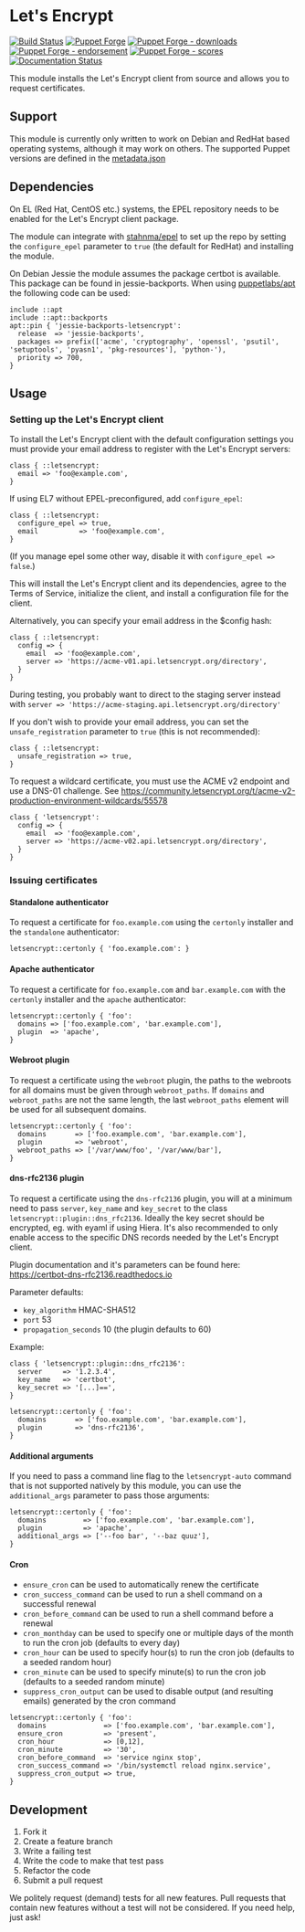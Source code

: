 # Let's Encrypt

[![Build Status](https://travis-ci.org/voxpupuli/puppet-letsencrypt.png?branch=master)](https://travis-ci.org/voxpupuli/puppet-letsencrypt)
[![Puppet Forge](https://img.shields.io/puppetforge/v/puppet/letsencrypt.svg)](https://forge.puppetlabs.com/puppet/letsencrypt)
[![Puppet Forge - downloads](https://img.shields.io/puppetforge/dt/puppet/letsencrypt.svg)](https://forge.puppetlabs.com/puppet/letsencrypt)
[![Puppet Forge - endorsement](https://img.shields.io/puppetforge/e/puppet/letsencrypt.svg)](https://forge.puppetlabs.com/puppet/letsencrypt)
[![Puppet Forge - scores](https://img.shields.io/puppetforge/f/puppet/letsencrypt.svg)](https://forge.puppetlabs.com/puppet/letsencrypt)
[![Documentation Status](http://img.shields.io/badge/docs-puppet--strings-ff69b4.svg?style=flat)](http://voxpupuli.github.io/puppet-letsencrypt)

This module installs the Let's Encrypt client from source and allows you to request certificates.

## Support

This module is currently only written to work on Debian and RedHat based
operating systems, although it may work on others. The supported Puppet
versions are defined in the [metadata.json](metadata.json)

## Dependencies

On EL (Red Hat, CentOS etc.) systems, the EPEL repository needs to be enabled
for the Let's Encrypt client package.

The module can integrate with [stahnma/epel](https://forge.puppetlabs.com/stahnma/epel)
to set up the repo by setting the `configure_epel` parameter to `true` (the default for RedHat) and
installing the module.

On Debian Jessie the module assumes the package certbot is available. This
package can be found in jessie-backports. When using
[puppetlabs/apt](https://forge.puppet.com/puppetlabs/apt) the following code
can be used:

```puppet
include ::apt
include ::apt::backports
apt::pin { 'jessie-backports-letsencrypt':
  release  => 'jessie-backports',
  packages => prefix(['acme', 'cryptography', 'openssl', 'psutil', 'setuptools', 'pyasn1', 'pkg-resources'], 'python-'),
  priority => 700,
}
```

## Usage

### Setting up the Let's Encrypt client

To install the Let's Encrypt client with the default configuration settings you
must provide your email address to register with the Let's Encrypt servers:

```puppet
class { ::letsencrypt:
  email => 'foo@example.com',
}
```

If using EL7 without EPEL-preconfigured, add `configure_epel`:

```puppet
class { ::letsencrypt:
  configure_epel => true,
  email          => 'foo@example.com',
}
```

(If you manage epel some other way, disable it with `configure_epel => false`.)

This will install the Let's Encrypt client and its dependencies, agree to the
Terms of Service, initialize the client, and install a configuration file for
the client.

Alternatively, you can specify your email address in the $config hash:

```puppet
class { ::letsencrypt:
  config => {
    email  => 'foo@example.com',
    server => 'https://acme-v01.api.letsencrypt.org/directory',
  }
}
```
During testing, you probably want to direct to the staging server instead with
`server => 'https://acme-staging.api.letsencrypt.org/directory'`


If you don't wish to provide your email address, you can set the
`unsafe_registration` parameter to `true` (this is not recommended):

```puppet
class { ::letsencrypt:
  unsafe_registration => true,
}
```

To request a wildcard certificate, you must use the ACME v2 endpoint and use
a DNS-01 challenge. See
https://community.letsencrypt.org/t/acme-v2-production-environment-wildcards/55578

```puppet
class { 'letsencrypt':
  config => {
    email  => 'foo@example.com',
    server => 'https://acme-v02.api.letsencrypt.org/directory',
  }
}
```

### Issuing certificates

#### Standalone authenticator

To request a certificate for `foo.example.com` using the `certonly` installer
and the `standalone` authenticator:

```puppet
letsencrypt::certonly { 'foo.example.com': }
```

#### Apache authenticator

To request a certificate for `foo.example.com` and `bar.example.com` with the
`certonly` installer and the `apache` authenticator:

```puppet
letsencrypt::certonly { 'foo':
  domains => ['foo.example.com', 'bar.example.com'],
  plugin  => 'apache',
}
```

#### Webroot plugin

To request a certificate using the `webroot` plugin, the paths to the webroots
for all domains must be given through `webroot_paths`. If `domains` and
`webroot_paths` are not the same length, the last `webroot_paths` element will
be used for all subsequent domains.

```puppet
letsencrypt::certonly { 'foo':
  domains       => ['foo.example.com', 'bar.example.com'],
  plugin        => 'webroot',
  webroot_paths => ['/var/www/foo', '/var/www/bar'],
}
```

#### dns-rfc2136 plugin

To request a certificate using the `dns-rfc2136` plugin, you will at a minimum
need to pass `server`, `key_name` and `key_secret` to the class
`letsencrypt::plugin::dns_rfc2136`. Ideally the key secret should be encrypted,
eg. with eyaml if using Hiera. It's also recommended to only enable access to
the specific DNS records needed by the Let's Encrypt client.

Plugin documentation and it's parameters can be found here:
https://certbot-dns-rfc2136.readthedocs.io

Parameter defaults:

- `key_algorithm` HMAC-SHA512
- `port` 53
- `propagation_seconds` 10 (the plugin defaults to 60)

Example:

```puppet
class { 'letsencrypt::plugin::dns_rfc2136':
  server     => '1.2.3.4',
  key_name   => 'certbot',
  key_secret => '[...]==',
}

letsencrypt::certonly { 'foo':
  domains       => ['foo.example.com', 'bar.example.com'],
  plugin        => 'dns-rfc2136',
}
```

#### Additional arguments

If you need to pass a command line flag to the `letsencrypt-auto` command that
is not supported natively by this module, you can use the `additional_args`
parameter to pass those arguments:

```puppet
letsencrypt::certonly { 'foo':
  domains         => ['foo.example.com', 'bar.example.com'],
  plugin          => 'apache',
  additional_args => ['--foo bar', '--baz quuz'],
}
```

#### Cron

* `ensure_cron` can be used to automatically renew the certificate
* `cron_success_command` can be used to run a shell command on a successful renewal
* `cron_before_command` can be used to run a shell command before a renewal
* `cron_monthday` can be used to specify one or multiple days of the month to run the cron job (defaults to every day)
* `cron_hour` can be used to specify hour(s) to run the cron job (defaults to a seeded random hour)
* `cron_minute` can be used to specify minute(s) to run the cron job (defaults to a seeded random minute)
* `suppress_cron_output` can be used to disable output (and resulting emails) generated by the cron command

```puppet
letsencrypt::certonly { 'foo':
  domains              => ['foo.example.com', 'bar.example.com'],
  ensure_cron          => 'present',
  cron_hour            => [0,12],
  cron_minute          => '30',
  cron_before_command  => 'service nginx stop',
  cron_success_command => '/bin/systemctl reload nginx.service',
  suppress_cron_output => true,
}
```

## Development

1. Fork it
2. Create a feature branch
3. Write a failing test
4. Write the code to make that test pass
5. Refactor the code
6. Submit a pull request

We politely request (demand) tests for all new features. Pull requests that contain new features without a test will not be considered. If you need help, just ask!

